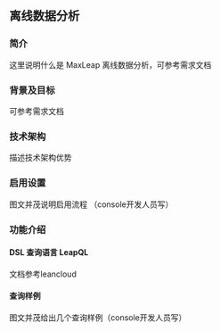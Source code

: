 ## 离线数据分析

### 简介
这里说明什么是 MaxLeap 离线数据分析，可参考需求文档
### 背景及目标
可参考需求文档
### 技术架构
描述技术架构优势
### 启用设置
图文并茂说明启用流程 （console开发人员写）
### 功能介绍

#### DSL 查询语言 LeapQL
文档参考leancloud

#### 查询样例
图文并茂给出几个查询样例（console开发人员写）
